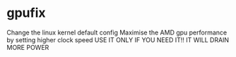 # gpufix
Change the linux kernel default config
Maximise the AMD gpu performance by setting higher clock speed
USE IT ONLY IF YOU NEED IT!!
IT WILL DRAIN MORE POWER
